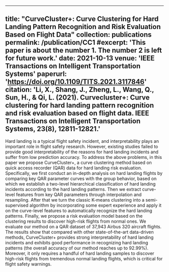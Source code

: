 
---
title: "CurveCluster+: Curve Clustering for Hard Landing Pattern Recognition and Risk Evaluation Based on Flight Data"
collection: publications
permalink: /publication/CC1
#excerpt: 'This paper is about the number 1. The number 2 is left for future work.'
date: 2021-10-13
venue: 'IEEE Transactions on Intelligent Transportation Systems'
paperurl: 'https://doi.org/10.1109/TITS.2021.3117846'
citation: 'Li, X., Shang, J., Zheng, L., Wang, Q., Sun, H., & Qi, L. (2021). Curvecluster+: Curve clustering for hard landing pattern recognition and risk evaluation based on flight data. IEEE Transactions on Intelligent Transportation Systems, 23(8), 12811-12821.'
---

Hard landing is a typical flight safety incident, and interpretability plays an important role in flight safety research. However, existing studies failed to provide good interpretability of the reasons for hard landing incidents and suffer from low prediction accuracy. To address the above problems, in this paper we propose CurveCluster+, a curve clustering method based on quick access recorder (QAR) data for hard landing risk evaluation. Specifically, we first conduct an in-depth analysis on hard landing flights by comparing key QAR parameter curves with the group behavior, based on which we establish a two-level hierarchical classification of hard landing incidents according to the hard landing patterns. Then we extract curve-level features from key QAR parameters through interpolation and resampling. After that we turn the classic K-means clustering into a semi-supervised algorithm by incorporating some expert experience and apply it on the curve-level features to automatically recognize the hard landing patterns. Finally, we propose a risk evaluation model based on the clustering results to discover high-risk flights from normal ones. We evaluate our method on a QAR dataset of 37,943 Airbus 320 aircraft flights. The results show that compared with other state-of-the-art data-driven methods, CurveCluster+ provides strong interpretability of hard landing incidents and exhibits good performance in recognizing hard landing patterns (the overall accuracy of our method reaches up to 92.99%). Moreover, it only requires a handful of hard landing samples to discover high-risk flights from tremendous normal landing flights, which is critical for flight safety warnings.
